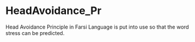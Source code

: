 # HeadAvoidance_Pr
Head Avoidance Principle in Farsi Language is put into use so that the word stress can be predicted.
